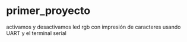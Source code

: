 # primer_proyecto
activamos y desactivamos led rgb con impresión de caracteres usando UART y el terminal serial
